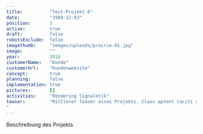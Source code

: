 ```yaml
---
title:          "Test-Projekt 6"
date:           "1989-12-03"
position:       3
active:         true
draft:          false
robotsExclude:  false
imagethumb:     "images/uploads/prairie-01.jpg"
image:          ""
year:           2018
customerName:   "Kunde"
customerUrl:    "Kundenwebsite"       
concept:        true
planning:       false
implementation: true
pictures:       []
activities:     "Rendering Signaletik"
teaser:         "Mittlerer Teaser eines Projekts. Class aptent taciti sociosqu ad litora torquent per conubia nostra, per inceptos himenaeos. Sed.
"
---
```

Beschreibung des Projekts
